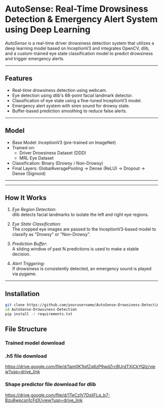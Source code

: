 # AutoSense: Real-Time Drowsiness Detection & Emergency Alert System using Deep Learning

*AutoSense* is a real-time driver drowsiness detection system that utilizes a deep learning model based on InceptionV3 and integrates OpenCV, dlib, and a custom-trained eye state classification model to predict drowsiness and trigger emergency alerts.

---

## Features

- Real-time drowsiness detection using webcam.
- Eye detection using dlib's 68-point facial landmark detector.
- Classification of eye state using a fine-tuned InceptionV3 model.
- Emergency alert system with siren sound for drowsy state.
- Buffer-based prediction smoothing to reduce false alerts.

---

## Model

- Base Model: InceptionV3 (pre-trained on ImageNet)
- Trained on:
  - Driver Drowsiness Dataset (DDD)
  - MRL Eye Dataset
- Classification: Binary (Drowsy / Non-Drowsy)
- Final Layers: GlobalAveragePooling → Dense (ReLU) → Dropout → Dense (Sigmoid)

---
---

## How It Works

1. *Eye Region Detection*:  
   dlib detects facial landmarks to isolate the left and right eye regions.

2. *Eye State Classification*:  
   The cropped eye images are passed to the InceptionV3-based model to classify as "Drowsy" or "Non-Drowsy".

3. *Prediction Buffer*:  
   A sliding window of past N predictions is used to make a stable decision.

4. *Alert Triggering*:  
   If drowsiness is consistently detected, an emergency sound is played via pygame.

---

## Installation

```bash
git clone https://github.com/yourusername/AutoSense-Drowsiness-Detection.git
cd AutoSense-Drowsiness-Detection
pip install -r requirements.txt
```

## File Structure


### Trained model download
### .h5 file download
https://drive.google.com/file/d/1am0K1lqfZq8zP9wdZrcBUrdTXjCkYQIz/view?usp=drive_link
### Shape predictor file download for dlib
https://drive.google.com/file/d/1TeCzlV7DsliFLq_b7-Bzu8wpcsn1cFdX/view?usp=drive_link
